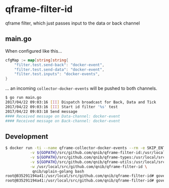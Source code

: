 # qframe-filter-id
qframe filter, which just passes input to the data or back channel


## main.go

When configured like this...

```go
cfgMap := map[string]string{
    "filter.test.send-back": "docker-event",
    "filter.test.send-data": "docker-event",
    "filter.test.inputs": "docker-events",
}
```
... an incoming `collector-docker-events` will be pushed to both channels.


```bash
$ go run main.go
2017/04/22 09:03:16 [II] Dispatch broadcast for Back, Data and Tick
2017/04/22 09:03:16 [II] Start id filter '%s' test
2017/04/22 09:03:18 Send message
#### Received message on Data-channel: docker-event
#### Received message on Back-channel: docker-event
```

## Development

```bash
$ docker run -ti --name qframe-collector-docker-events --rm -e SKIP_ENTRYPOINTS=1 \
           -v ${GOPATH}/src/github.com/qnib/qframe-filter-id:/usr/local/src/github.com/qnib/qframe-filter-id \
           -v ${GOPATH}/src/github.com/qnib/qframe-types:/usr/local/src/github.com/qnib/qframe-types \
           -v ${GOPATH}/src/github.com/qnib/qframe-utils:/usr/local/src/github.com/qnib/qframe-utils \
           -w /usr/local/src/github.com/qnib/qframe-filter-id \
            qnib/uplain-golang bash
root@835291194a41:/usr/local/src/github.com/qnib/qframe-filter-id# govendor update github.com/qnib/qframe-types github.com/qnib/qframe-utils
root@835291194a41:/usr/local/src/github.com/qnib/qframe-filter-id# govendor fetch +m
```
